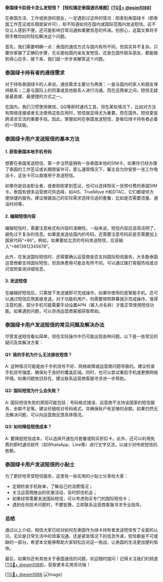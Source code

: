 **泰国绿卡註冊卡怎么发短信？【轻松搞定泰国通讯难题】[[TG💪+ @esim1088](https://t.me/s/esim1088)]**

在泰国生活、工作或旅游的朋友，一定遇到过这样的情况：刚拿到泰国绿卡（即泰国工作签证或长期居留许可），却不知道如何在国内或国际范围内发送短信。这不仅让人感到不便，还可能影响日常沟通和重要信息的传递。别担心，这篇文章将手把手教你如何轻松解决这个问题。

首先，我们需要明确一点：泰国的通信方式与国内有所不同，但其实并不复杂。只要你掌握了正确的步骤，无论是给国内亲友发短信，还是在国外联系朋友，都能做到得心应手。接下来，我们就一步步来解答这个问题。

### 泰国绿卡持有者的通信需求

对于持有泰国绿卡的人来说，通信需求主要分为两类：一是与国内的家人和朋友保持联系；二是与国际上的同事或其他联系人进行沟通。而在这两者之间，短信无疑是最直接、最便捷的方式之一。

在国内，我们习惯使用微信、QQ等即时通讯工具，但在某些情况下，比如对方没有网络连接或者无法使用这些应用时，短信就显得尤为重要。而在国外，短信更是跨语言交流的重要手段。因此，掌握如何在泰国发送短信，是每位绿卡持有者必备的一项技能。

### 泰国绿卡用户发送短信的基本方法

#### 1. 获取泰国本地手机号码

想要在泰国发送短信，第一步当然是拥有一张泰国本地的SIM卡。如果你已经办理了泰国的工作签证或长期居留许可，那么通常情况下，雇主会为你安排一张工作电话卡，这张卡可以直接用于发送短信。

如果你是自由职业者，或者刚刚拿到签证，也可以选择购买一张预付费的泰国SIM卡。泰国有很多运营商可供选择，如AIS、TrueMove H和DTAC，它们都提供方便快捷的服务。建议根据自己的实际需求选择合适的套餐，比如是否需要流量、通话时间等。

#### 2. 编辑短信内容

编辑短信时，需要注意格式和内容的准确性。一般来说，短信内容应该简洁明了，避免过于复杂的信息。如果是发送给国内的号码，还需要注意号码前是否需要加上国家代码“+86”。例如，如果要给北京的号码发送短信，应该输入“+8613912345678”。

此外，在发送国际短信时，还需要确认运营商是否支持国际短信服务。大多数泰国运营商都支持国际短信，但具体费用可能会有所不同。可以通过拨打客服热线或访问官网查询详细信息。

#### 3. 发送短信

在编辑好短信后，只需按下发送键即可完成操作。如果你使用的是智能手机，还可以通过短信应用直接发送。对于功能机用户，则需要按照屏幕提示完成操作。值得注意的是，部分手机可能需要手动设置APN（接入点名称）才能正常使用短信功能。如果遇到问题，可以咨询运营商客服获取帮助。

### 泰国绿卡用户发送短信的常见问题及解决办法

尽管发送短信看似简单，但在实际操作中仍可能出现各种问题。以下是一些常见的疑问及其解决方案：

#### Q1: 我的手机为什么无法接收短信？

A: 这种情况可能是由于手机信号不好、网络故障或运营商问题导致的。建议检查手机信号强度，确保处于良好的覆盖区域。同时，也可以尝试重启手机或更换网络环境。如果问题依旧存在，建议联系运营商客服寻求进一步帮助。

#### Q2: 国际短信为什么会失败？

A: 国际短信失败的原因可能包括：号码格式错误、运营商不支持该国家的短信服务、余额不足等。建议仔细核对号码格式，并确保账户有足够的余额。如果仍然无法解决问题，可以向运营商反馈具体情况。

#### Q3: 如何降低短信成本？

A: 要降低短信成本，可以选择开通包月套餐或购买折扣卡。此外，还可以利用免费的即时通讯软件（如WhatsApp、Line等）进行文字交流，以减少对传统短信的依赖。

### 泰国绿卡用户发送短信的小贴士

为了更好地享受短信服务，这里有一些实用的小贴士分享给大家：

- 定期检查手机账单，了解自己的消费情况；
- 关注运营商推出的优惠活动，及时抓住机会；
- 如果经常需要发送国际短信，可以考虑购买专门的国际短信卡；
- 遇到任何技术问题时，不要犹豫，立即联系运营商客服寻求专业指导。

### 总结

通过以上介绍，相信大家已经对如何在泰国作为绿卡持有者发送短信有了全面的认识。无论是日常生活中的琐事沟通，还是紧急情况下的信息传递，短信都是不可或缺的一部分。希望本文能够帮助大家轻松应对这一挑战，让泰国的生活更加便利愉快。

最后，如果你还有其他关于泰国通信的问题，欢迎随时提问！记得关注我们的频道[[TG💪+ @esim1088](https://t.me/s/esim1088)]，获取更多实用资讯哦！

[[TG💪+ @esim1088](https://t.me/s/esim1088) ![Image](https://i.postimg.cc/4NQfJmqS/Snipaste-2025-05-13-00-14-12.png)]
